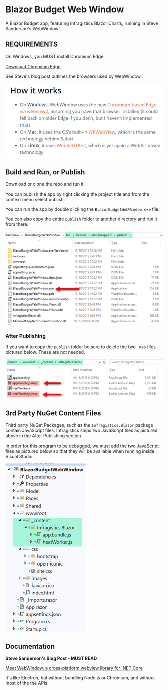 ﻿# Blazor Budget Web Window
A Blazor Budget app, featuring Infragistics Blazor Charts, running in Steve Sanderson's WebWindow!

## REQUIREMENTS
On Windows, you MUST install Chromium Edge. 

<a href="https://www.microsoftedgeinsider.com/en-us/?form=MD18G6&OCID=MD18G6>" target="_blank">Download Chromium Edge</a>

See Steve's blog post outlines the browsers used by WebWindow.

![Requirement](requirement.png)

## Build and Run, or Publish
Download or clone the repo and run it.

You can publish the app by right clicking the project title and from the context menu select publish.

You can run the app by double clicking the `BlazorBudgetWebWindow.exe` file.

You can also copy the entire `publish` folder to another directory and run it from there.

![Publish](publish.png)

### After Publishing
If you want to copy the `publish` folder be sure to delete the two `.map` files pictured below. These are not needed.

![Afterpublish](afterpublish.png)

## 3rd Party NuGet Content Files
Third party NuGet Packages, such as the `Infragistics.Blazor` package contain JavaScript files. Infragistics ships two JavaScript files as pictured above in the After Publishing section.

In order for this program to be debugged, we must add the two JavaScript files as pictured below so that they will be available when running inside Visual Studio.

![3Rparty](3rparty.png)

## Documentation
**Steve Sanderson's Blog Post - MUST READ**


<a href="https://blog.stevensanderson.com/2019/11/18/2019-11-18-webwindow-a-cross-platform-webview-for-dotnet-core/" target="_blank">Meet WebWindow, a cross-platform webview library for .NET Core</a>

It's like Electron, but without bundling Node.js or Chromium, and without most of the the APIs.



